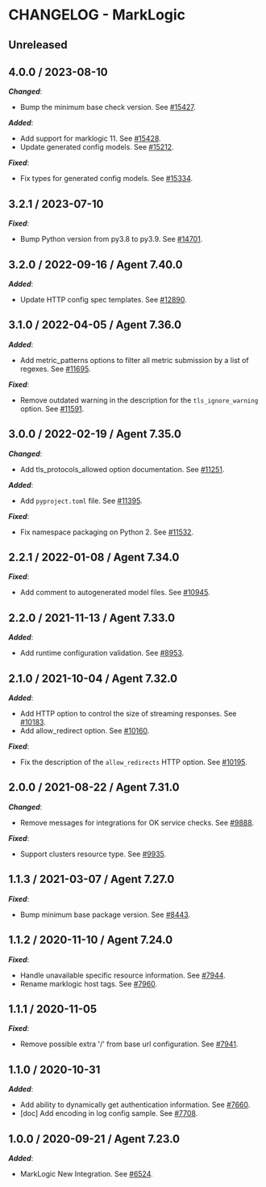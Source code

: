 # CHANGELOG - MarkLogic

## Unreleased

## 4.0.0 / 2023-08-10

***Changed***:

* Bump the minimum base check version. See [#15427](https://github.com/DataDog/integrations-core/pull/15427).

***Added***:

* Add support for marklogic 11. See [#15428](https://github.com/DataDog/integrations-core/pull/15428).
* Update generated config models. See [#15212](https://github.com/DataDog/integrations-core/pull/15212).

***Fixed***:

* Fix types for generated config models. See [#15334](https://github.com/DataDog/integrations-core/pull/15334).

## 3.2.1 / 2023-07-10

***Fixed***:

* Bump Python version from py3.8 to py3.9. See [#14701](https://github.com/DataDog/integrations-core/pull/14701).

## 3.2.0 / 2022-09-16 / Agent 7.40.0

***Added***:

* Update HTTP config spec templates. See [#12890](https://github.com/DataDog/integrations-core/pull/12890).

## 3.1.0 / 2022-04-05 / Agent 7.36.0

***Added***:

* Add metric_patterns options to filter all metric submission by a list of regexes. See [#11695](https://github.com/DataDog/integrations-core/pull/11695).

***Fixed***:

* Remove outdated warning in the description for the `tls_ignore_warning` option. See [#11591](https://github.com/DataDog/integrations-core/pull/11591).

## 3.0.0 / 2022-02-19 / Agent 7.35.0

***Changed***:

* Add tls_protocols_allowed option documentation. See [#11251](https://github.com/DataDog/integrations-core/pull/11251).

***Added***:

* Add `pyproject.toml` file. See [#11395](https://github.com/DataDog/integrations-core/pull/11395).

***Fixed***:

* Fix namespace packaging on Python 2. See [#11532](https://github.com/DataDog/integrations-core/pull/11532).

## 2.2.1 / 2022-01-08 / Agent 7.34.0

***Fixed***:

* Add comment to autogenerated model files. See [#10945](https://github.com/DataDog/integrations-core/pull/10945).

## 2.2.0 / 2021-11-13 / Agent 7.33.0

***Added***:

* Add runtime configuration validation. See [#8953](https://github.com/DataDog/integrations-core/pull/8953).

## 2.1.0 / 2021-10-04 / Agent 7.32.0

***Added***:

* Add HTTP option to control the size of streaming responses. See [#10183](https://github.com/DataDog/integrations-core/pull/10183).
* Add allow_redirect option. See [#10160](https://github.com/DataDog/integrations-core/pull/10160).

***Fixed***:

* Fix the description of the `allow_redirects` HTTP option. See [#10195](https://github.com/DataDog/integrations-core/pull/10195).

## 2.0.0 / 2021-08-22 / Agent 7.31.0

***Changed***:

* Remove messages for integrations for OK service checks. See [#9888](https://github.com/DataDog/integrations-core/pull/9888).

***Fixed***:

* Support clusters resource type. See [#9935](https://github.com/DataDog/integrations-core/pull/9935).

## 1.1.3 / 2021-03-07 / Agent 7.27.0

***Fixed***:

* Bump minimum base package version. See [#8443](https://github.com/DataDog/integrations-core/pull/8443).

## 1.1.2 / 2020-11-10 / Agent 7.24.0

***Fixed***:

* Handle unavailable specific resource information. See [#7944](https://github.com/DataDog/integrations-core/pull/7944).
* Rename marklogic host tags. See [#7960](https://github.com/DataDog/integrations-core/pull/7960).

## 1.1.1 / 2020-11-05

***Fixed***:

* Remove possible extra '/' from base url configuration. See [#7941](https://github.com/DataDog/integrations-core/pull/7941).

## 1.1.0 / 2020-10-31

***Added***:

* Add ability to dynamically get authentication information. See [#7660](https://github.com/DataDog/integrations-core/pull/7660).
* [doc] Add encoding in log config sample. See [#7708](https://github.com/DataDog/integrations-core/pull/7708).

## 1.0.0 / 2020-09-21 / Agent 7.23.0

***Added***:

* MarkLogic New Integration. See [#6524](https://github.com/DataDog/integrations-core/pull/6524).

